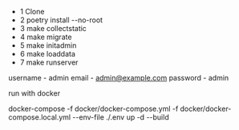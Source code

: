 - 1 Clone
- 2 poetry install --no-root
- 3 make collectstatic
- 4 make migrate
- 5 make initadmin
- 6 make loaddata
- 7 make runserver


username - admin
email - admin@example.com
password - admin

run with docker 

docker-compose -f docker/docker-compose.yml -f docker/docker-compose.local.yml --env-file ./.env up -d --build